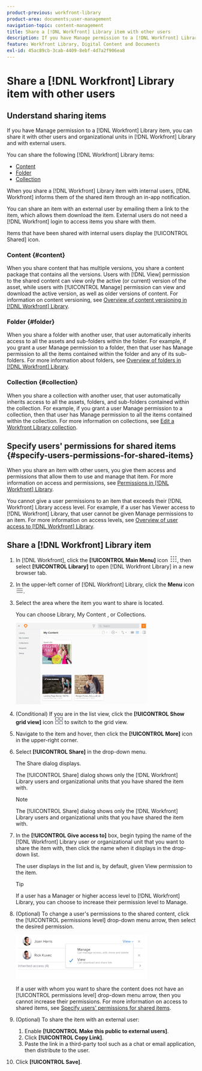 ```yaml
---
product-previous: workfront-library
product-area: documents;user-management
navigation-topic: content-management
title: Share a [!DNL Workfront] Library item with other users
description: If you have Manage permission to a [!DNL Workfront] Library item, you can share it with other users and organizational units in [!DNL Workfront] Library and with external users.
feature: Workfront Library, Digital Content and Documents
exl-id: 45ac89cb-3cab-4409-8ebf-4d7a2f906ea8
---
```

# Share a [!DNL Workfront] Library item with other users

## Understand sharing items

If you have Manage permission to a [!DNL Workfront] Library item, you can share it with other users and organizational units in [!DNL Workfront] Library and with external users.

You can share the following [!DNL Workfront] Library items:

* [Content](#content)
* [Folder](#folder)
* [Collection](#collection)

When you share a [!DNL Workfront] Library item with internal users, [!DNL Workfront] informs them of the shared item through an in-app notification.

You can share an item with an external user by emailing them a link to the item, which allows them download the item. External users do not need a [!DNL Workfront] login to access items you share with them.

Items that have been shared with internal users display the [!UICONTROL Shared] icon.

### Content {#content}

When you share content that has multiple versions, you share a content package that contains all the versions. Users with [!DNL View] permission to the shared content can view only the active (or current) version of the asset, while users with [!UICONTROL Manage] permission can view and download the active version, as well as older versions of content. For information on content versioning, see [Overview of content versioning in [!DNL Workfront] Library](../../workfront-library/content-management/content-versioning/content-versioning-overview.md).

### Folder {#folder}

When you share a folder with another user, that user automatically inherits access to all the assets and sub-folders within the folder. For example, if you grant a user Manage permission to a folder, then that user has Manage permission to all the items contained within the folder and any of its sub-folders. For more information about folders, see [Overview of folders in [!DNL Workfront] Library](../../workfront-library/content-management/folders/folders-overview-library.md).

### Collection {#collection}

When you share a collection with another user, that user automatically inherits access to all the assets, folders, and sub-folders contained within the collection. For example, if you grant a user Manage permission to a collection, then that user has Manage permission to all the items contained within the collection. For more information on collections, see [Edit a Workfront Library collection](../../workfront-library/content-management/collections/edit-a-collection.md).

## Specify users' permissions for shared items {#specify-users-permissions-for-shared-items}

When you share an item with other users, you give them access and permissions that allow them to use and manage that item. For more information on access and permissions, see [Permissions in [!DNL Workfront] Library](../../workfront-library/administration-and-setup/user-access/permissions-in-workfront-library.md).

You cannot give a user permissions to an item that exceeds their [!DNL Workfront] Library access level. For example, if a user has Viewer access to [!DNL Workfront] Library, that user cannot be given Manage permissions to an item. For more information on access levels, see [Overview of user access to [!DNL Workfront] Library](../../workfront-library/administration-and-setup/user-access/user-access-overview.md).

## Share a [!DNL Workfront] Library item

1. In [!DNL Workfront], click the **[!UICONTROL Main Menu]** icon ![](assets/main-menu-icon.png), then select **[!UICONTROL Library]** to open [!DNL Workfront Library] in a new browser tab.
1. In the upper-left corner of [!DNL Workfront] Library, click the **Menu** icon ![](assets/library-menu-icon.png).
1. Select the area where the item you want to share is located.

   You can choose Library, My Content , or Collections.

   ![](assets/library-left-panel---new-350x217.png)

1. (Conditional) If you are in the list view, click the **[!UICONTROL Show grid view]** icon ![](assets/grid-view-icon.png) to switch to the grid view.
1. Navigate to the item and hover, then click the **[!UICONTROL More]** icon in the upper-right corner.
1. Select **[!UICONTROL Share]** in the drop-down menu.

   The Share dialog displays.

   The [!UICONTROL Share] dialog shows only the [!DNL Workfront] Library users and organizational units that you have shared the item with.

   >[!NOTE]
   >
   >The [!UICONTROL Share] dialog shows only the [!DNL Workfront] Library users and organizational units that you have shared the item with.

1. In the **[!UICONTROL Give access to]** box, begin typing the name of the [!DNL Workfront] Library user or organizational unit that you want to share the item with, then click the name when it displays in the drop-down list.

   The user displays in the list and is, by default, given View permission to the item.

   >[!TIP]
   >
   >If a user has a Manager or higher access level to [!DNL Workfront] Library, you can choose to increase their permission level to Manage.

1. (Optional) To change a user's permissions to the shared content, click the [!UICONTROL permissions level] drop-down menu arrow, then select the desired permission.

   ![](assets/sharechangeaccess-350x118.png)

   If a user with whom you want to share the content does not have an [!UICONTROL permissions level] drop-down menu arrow, then you cannot increase their permissions. For more information on access to shared items, see [Specify users' permissions for shared items](#specify-users-permissions-for-shared-items).

1. (Optional) To share the item with an external user:

   1. Enable **[!UICONTROL Make this public to external users]**.
   1. Click **[!UICONTROL Copy Link]**.
   1. Paste the link in a third-party tool such as a chat or email application, then distribute to the user.

1. Click **[!UICONTROL Save]**.
